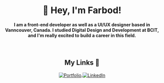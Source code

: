 <h1 align="center">🫡 Hey, I'm Farbod!</h1>
<h4 align="center">I am a front-end developer as well as a UI/UX designer based in Vanncouver, Canada. I studied Digital Design and Development at BCIT, and I'm really excited to build a career in this field.</h4>

<br/>

<h2 align="center">My Links 🔗</h2>
<p align="center">
  <a href="https://farbs.ca/" align="center">
    <img align="center" alt="Portfolio" src="https://img.shields.io/badge/Portfolio-30363D?style=for-the-badge&logo=GitHub-Sponsors&logoColor=#white">
  </a>
  <a href="https://www.linkedin.com/in/farbodtandas/" align="center">
    <img align="center" alt="LinkedIn" src="https://img.shields.io/badge/LinkedIn-0077B5?style=for-the-badge&logo=linkedin&logoColor=white">
  </a>
</p>
<!--
**farbodtandas/farbodtandas** is a ✨ _special_ ✨ repository because its `README.md` (this file) appears on your GitHub profile.

Here are some ideas to get you started:

- 🔭 I’m currently working on ...
- 🌱 I’m currently learning ...
- 👯 I’m looking to collaborate on ...
- 🤔 I’m looking for help with ...
- 💬 Ask me about ...
- 📫 How to reach me: ...
- 😄 Pronouns: ...
- ⚡ Fun fact: ...
-->

